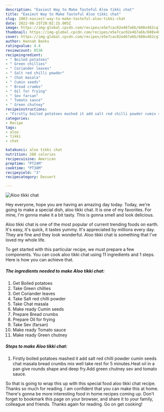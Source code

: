 ```yaml
---
description: "Easiest Way to Make Tasteful Aloo tikki chat"
title: "Easiest Way to Make Tasteful Aloo tikki chat"
slug: 1003-easiest-way-to-make-tasteful-aloo-tikki-chat
date: 2022-08-25T20:02:15.005Z
image: https://img-global.cpcdn.com/recipes/e5e7cac02e467a6b/680x482cq70/aloo-tikki-chat-recipe-main-photo.jpg
thumbnail: https://img-global.cpcdn.com/recipes/e5e7cac02e467a6b/680x482cq70/aloo-tikki-chat-recipe-main-photo.jpg
cover: https://img-global.cpcdn.com/recipes/e5e7cac02e467a6b/680x482cq70/aloo-tikki-chat-recipe-main-photo.jpg
author: Hannah Banks
ratingvalue: 4.4
reviewcount: 8536
recipeingredient:
- " Boiled potatoes"
- " Green chillies"
- " Coriander leaves"
- " Salt red chilli powder"
- " Chat masala"
- " Cumin seeds"
- " Bread crumbs"
- " Oil for frying"
- " Sev farsan"
- " Tomato sauce"
- " Green chutney"
recipeinstructions:
- "Firstly boiled potatoes mashed it add salt red chilli powder cumin seeds chat masala bread crumbs mix well take rest for 5 minutes.Heat oil in a pan give rounds shape and deep fry.Add green chutney sev and tomato sauce."
categories:
- Recipe
tags:
- aloo
- tikki
- chat

katakunci: aloo tikki chat 
nutrition: 268 calories
recipecuisine: American
preptime: "PT24M"
cooktime: "PT38M"
recipeyield: "3"
recipecategory: Dessert

---
```



![Aloo tikki chat](https://img-global.cpcdn.com/recipes/e5e7cac02e467a6b/680x482cq70/aloo-tikki-chat-recipe-main-photo.jpg)

Hey everyone, hope you are having an amazing day today. Today, we're going to make a special dish, aloo tikki chat. It is one of my favorites. For mine, I'm gonna make it a bit tasty. This is gonna smell and look delicious.

Aloo tikki chat is one of the most popular of current trending foods on earth. It's easy, it's quick, it tastes yummy. It's appreciated by millions every day. They are fine and they look wonderful. Aloo tikki chat is something that I've loved my whole life.




To get started with this particular recipe, we must prepare a few components. You can cook aloo tikki chat using 11 ingredients and 1 steps. Here is how you can achieve that.

<!--inarticleads1-->

##### The ingredients needed to make Aloo tikki chat:

1. Get  Boiled potatoes
1. Take  Green chillies
1. Get  Coriander leaves
1. Take  Salt red chilli powder
1. Take  Chat masala
1. Make ready  Cumin seeds
1. Prepare  Bread crumbs
1. Prepare  Oil for frying
1. Take  Sev (farsan)
1. Make ready  Tomato sauce
1. Make ready  Green chutney




<!--inarticleads2-->

##### Steps to make Aloo tikki chat:

1. Firstly boiled potatoes mashed it add salt red chilli powder cumin seeds chat masala bread crumbs mix well take rest for 5 minutes.Heat oil in a pan give rounds shape and deep fry.Add green chutney sev and tomato sauce.




So that is going to wrap this up with this special food aloo tikki chat recipe. Thanks so much for reading. I am confident that you can make this at home. There's gonna be more interesting food in home recipes coming up. Don't forget to bookmark this page on your browser, and share it to your family, colleague and friends. Thanks again for reading. Go on get cooking!
